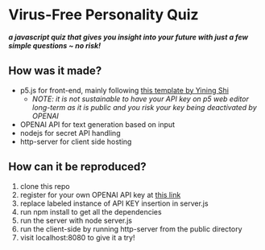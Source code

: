 # Virus-Free Personality Quiz
***a javascript quiz that gives you insight into your future with just a few simple questions ~ no risk!***

## How was it made?
- p5.js for front-end, mainly following [this template by Yining Shi](https://editor.p5js.org/yining/sketches/cnlmIOoL9)
  - *NOTE: it is not sustainable to have your API key on p5 web editor long-term as it is public and you risk your key being deactivated by OPENAI* 
- OPENAI API for text generation based on input
- nodejs for secret API handling
- http-server for client side hosting

## How can it be reproduced?
1. clone this repo
2. register for your own OPENAI API key at [this link](https://platform.openai.com/overview)
3. replace labeled instance of API KEY insertion in server.js
4. run npm install to get all the dependencies
5. run the server with node server.js
6. run the client-side by running http-server from the public directory
7. visit localhost:8080 to give it a try!
